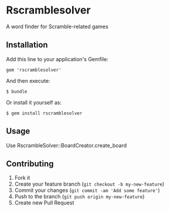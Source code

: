 # Rscramblesolver

A word finder for Scramble-related games

## Installation

Add this line to your application's Gemfile:

    gem 'rscramblesolver'

And then execute:

    $ bundle

Or install it yourself as:

    $ gem install rscramblesolver

## Usage

Use RscrambleSolver::BoardCreator.create_board

## Contributing

1. Fork it
2. Create your feature branch (`git checkout -b my-new-feature`)
3. Commit your changes (`git commit -am 'Add some feature'`)
4. Push to the branch (`git push origin my-new-feature`)
5. Create new Pull Request
